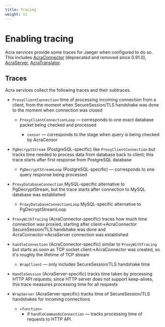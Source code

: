 ```yaml
---
title: Tracing
weight: 11
---
```


# Enabling tracing

Acra services provide some traces for Jaeger when configured to do so. This includes
[AcraConnector](/acra/configuring-maintaining/general-configuration/acra-connector/#tracing-jaeger) (deprecated and removed since 0.91.0),
[AcraServer](/acra/configuring-maintaining/general-configuration/acra-server/#tracing-jaeger),
[AcraTranslator](/acra/configuring-maintaining/general-configuration/acra-translator/#tracing-jaeger).

## Traces

Acra services collect the following traces and their subtraces.

<!-- decryptor/postgresql/pg_decryptor.go and decryptor/mysql/response_proxy.go -->
* `ProxyClientConnection`
  time of processing incoming connection from a client, from the moment when SecureSession/TLS
  handshake was done to the moment when connection was closed

  * `ProxyClientConnectionLoop` — corresponds to one exact database packet being checked and processed

    * `censor` — corresponds to the stage when query is being checked by AcraCensor

<!-- decryptor/postgresql/pg_decryptor.go -->
* `PgDecryptStream` (PostgreSQL-specific)
  like `ProxyClientConnection` but tracks time needed to process data from database back to client;
  this trace starts after first response from PostgreSQL database

  * `PgDecryptStreamLoop` (PostgreSQL-specific) — corresponds to one query response being processed

<!-- decryptor/mysql/response_proxy.go -->
* `ProxyDatabaseConnection`
  MySQL-specific alternative to PgDecryptStream,
  but the trace starts after connection to MySQL database was established

  * `ProxyDatabaseConnectionLoop` MySQL-specific alternative to PgDecryptStreamLoop

<!-- network/trace.go -->
<!-- * `HTTPApiConnection` _TODO_ -->

<!-- network/proxy.go -->
* `ProxyWithTracing` (AcraConnector-specific)
  traces how much time connection was proxied, starting after client→AcraConnector SecureSession/TLS
  handshake was done and AcraConnector→AcraServer connection was established

<!-- cmd/acra-connector/acra-connector.go -->
* `handleConnection` (AcraConnector-specific)
  similar to `ProxyWithTracing` but starts as soon as TCP socket client→AcraConnector was created,
  so it's roughly the lifetime of TCP stream

  * `WrapClient` — only includes SecureSession/TLS handshake time

<!-- cmd/acra-server/common/client_commands_session.go -->
* `HandleSession` (AcraServer-specific)
  tracks time taken by processing HTTP API requests; since HTTP server does not support keep-alives,
  this trace measures processing time for all requests

<!-- cmd/acra-server/common/listener.go -->
* `WrapServer` (AcraServer-specific)
  tracks time of SecureSession/TLS handshakes for incoming connections

  * `<function>`
    * if `handleCommandsConnection` — tracks processing time of requests to HTTP API.
